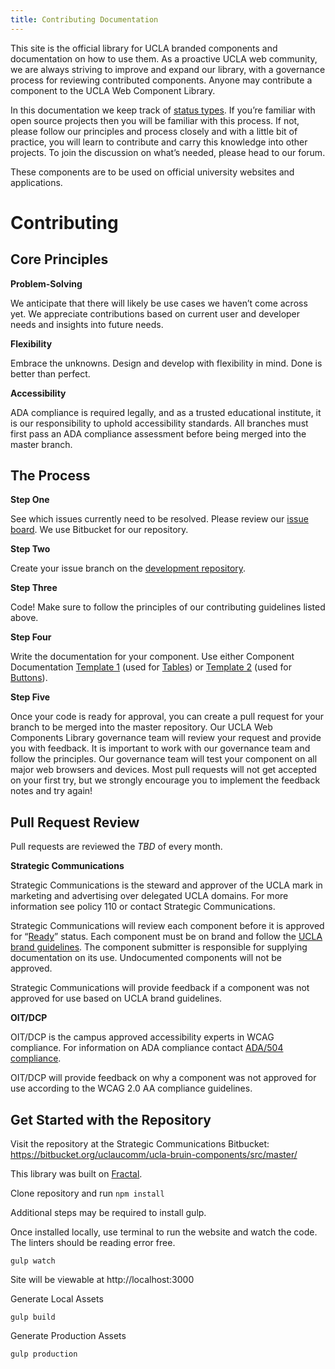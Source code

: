 ```yaml
---
title: Contributing Documentation
---
```

This site is the official library for UCLA branded components and documentation on how to use them. As a proactive UCLA web community, we are always striving to improve and expand our library, with a governance process for reviewing contributed components. Anyone may contribute a component to the UCLA Web Component Library.

In this documentation we keep track of [status types](/). If you’re familiar with open source projects then you will be familiar with this process. If not, please follow our principles and process closely and with a little bit of practice, you will learn to contribute and carry this knowledge into other projects. To join the discussion on what’s needed, please head to our forum.

These components are to be used on official university websites and applications.

# **Contributing**

## **Core Principles**

**Problem-Solving**

We anticipate that there will likely be use cases we haven’t come across yet. We appreciate contributions based on current user and developer needs and insights into future needs.

**Flexibility**

Embrace the unknowns. Design and develop with flexibility in mind. Done is better than perfect.

**Accessibility**

ADA compliance is required legally, and as a trusted educational institute, it is our responsibility to uphold accessibility standards. All branches must first pass an ADA compliance assessment before being merged into the master branch.

## **The Process**

**Step One**

See which issues currently need to be resolved. Please review our [issue board](https://bitbucket.org/uclaucomm/ucla-bruin-components/src/master/). We use Bitbucket for our repository.

**Step Two**

Create your issue branch on the [development repository](https://bitbucket.org/uclaucomm/ucla-bruin-components/src/master/).

**Step Three**

Code! Make sure to follow the principles of our contributing guidelines listed above.

**Step Four**

Write the documentation for your component. Use either Component Documentation [Template 1](https://docs.google.com/document/d/1ZTx27t_yjLnQ4HxEh5SuEyjEMzJ-OzgjxwrcqSpLlxM/edit) (used for [Tables](/build/docs/component-guidelines/tables.html)) or [Template 2](https://docs.google.com/document/d/1skG3eTt6nktdypZFRUwMFJThjb5jEzVAgMjNJX5A1ks/edit) (used for [Buttons](/build/docs/component-guidelines/button.html)).

**Step Five**

Once your code is ready for approval, you can create a pull request for your branch to be merged into the master repository. Our UCLA Web Components Library governance team will review your request and provide you with feedback. It is important to work with our governance team and follow the principles. Our governance team will test your component on all major web browsers and devices. Most pull requests will not get accepted on your first try, but we strongly encourage you to implement the feedback notes and try again!

## **Pull Request Review**

Pull requests are reviewed the *TBD* of every month.

**Strategic Communications**

Strategic Communications is the steward and approver of the UCLA mark in marketing and advertising over delegated UCLA domains. For more information see policy 110 or contact Strategic Communications.

Strategic Communications will review each component before it is approved for “[Ready](/)” status. Each component must be on brand and follow the [UCLA brand guidelines](http://brand.ucla.edu/). The component submitter is responsible for supplying documentation on its use. Undocumented components will not be approved.

Strategic Communications will provide feedback if a component was not approved for use based on UCLA brand guidelines.

**OIT/DCP**

OIT/DCP is the campus approved accessibility experts in WCAG compliance. For information on ADA compliance contact [ADA/504 compliance](https://www.ada.ucla.edu/).

OIT/DCP will provide feedback on why a component was not approved for use according to the WCAG 2.0 AA compliance guidelines.

## Get Started with the Repository
Visit the repository at the Strategic Communications Bitbucket: https://bitbucket.org/uclaucomm/ucla-bruin-components/src/master/

This library was built on [Fractal](https:/fractal.build).

Clone repository and run `npm install`

Additional steps may be required to install gulp.

Once installed locally, use terminal to run the website and watch the code. The linters should be reading error free.
```
gulp watch
```
Site will be viewable at http://localhost:3000


Generate Local Assets
```
gulp build
```

Generate Production Assets
```
gulp production
```
